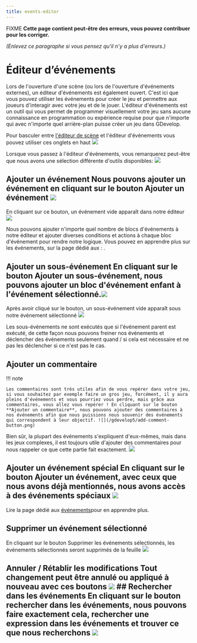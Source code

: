 ```yaml
---
title: events-editor
---
```

FIXME **Cette page contient peut-être des erreurs, vous pouvez contribuer pour les corriger.**

*(Enlevez ce paragraphe si vous pensez qu'il n'y a plus d'erreurs.)*

# Éditeur d’événements

Lors de l'ouverture d'une scène (ou lors de l'ouverture d'événements externes), un éditeur d'événements est également ouvert. C'est ici que vous pouvez utiliser les événements pour créer le jeu et permettre aux joueurs d'interagir avec votre jeu et de le jouer. L'éditeur d'événements est un outil qui vous permet de programmer visuellement votre jeu sans aucune connaissance en programmation ou expérience requise pour que n'importe qui avec n'importe quel arrière-plan puisse créer un jeu dans GDevelop.

Pour basculer entre [l'éditeur de scène](/gdevelop5/interface/scene-editor) et l'éditeur d'événements vous pouvez utiliser ces onglets en haut ![](/gdevelop5/scene-events-tab.png)

Lorsque vous passez à l'éditeur d'événements, vous remarquerez peut-être que nous avons une sélection différente d'outils disponibles: ![](/gdevelop5/events-editor-toolset.png)

## Ajouter un événement Nous pouvons ajouter un événement en cliquant sur le bouton **Ajouter un événement** ![](/gdevelop5/add-event-button.png)

En cliquant sur ce bouton, un événement vide apparaît dans notre éditeur ![](/gdevelop5/blank-event.png)

Nous pouvons ajouter n'importe quel nombre de blocs d'événements à notre éditeur et ajouter diverses conditions et actions à chaque bloc d'événement pour rendre notre logique. Vous pouvez en apprendre plus sur les événements, sur la page dédié aux : [](/gdevelop5/événements).

## Ajouter un sous-événement En cliquant sur le bouton Ajouter un sous-événement, nous pouvons ajouter un bloc d'événement enfant à l'événement sélectionné.![](/gdevelop5/sub-event-button.png)

Après avoir cliqué sur le bouton, un sous-événement vide apparaît sous notre événement sélectionné ![](/gdevelop5/blank-sub-event.png)

Les sous-événements ne sont exécutés que si l'événement parent est exécuté, de cette façon nous pouvons freiner nos événements et déclencher des événements seulement quand / si cela est nécessaire et ne pas les déclencher si ce n'est pas le cas.

## Ajouter un commentaire

!!! note

    Les commentaires sont très utiles afin de vous repérer dans votre jeu, si vous souhaitez par exemple faire un gros jeu, forcément, il y aura pleins d'événements et vous pourriez vous perdre, mais grâce aux commentaires, vous allez vous repérer ! En cliquant sur le bouton **Ajouter un commentaire**, nous pouvons ajouter des commentaires à nos événements afin que nous puissions nous souvenir des événements qui correspondent à leur objectif. ![](/gdevelop5/add-comment-button.png)

Bien sûr, la plupart des événements s'expliquent d'eux-mêmes, mais dans les jeux complexes, il est toujours utile d'ajouter des commentaires pour nous rappeler ce que cette partie fait exactement. ![](/gdevelop5/comment-in-editor.png)

## Ajouter un événement spécial En cliquant sur le bouton Ajouter un événement, avec ceux que nous avons déjà mentionnés, nous avons accès à des événements spéciaux ![](/gdevelop5/add-special-events.png)

Lire la page dédié aux [événements](/gdevelop5/events)pour en apprendre plus.

## Supprimer un événement sélectionné

En cliquant sur le bouton Supprimer les événements sélectionnés, les événements sélectionnés seront supprimés de la feuille ![](/gdevelop5/delete-selected-events-button.png)

## Annuler / Rétablir les modifications Tout changement peut être annulé ou appliqué à nouveau avec ces boutons ![](/gdevelop5/undo-redo-buttons.png) ## Rechercher dans les événements En cliquant sur le bouton rechercher dans les événements, nous pouvons faire exactement cela, rechercher une expression dans les événements et trouver ce que nous recherchons ![](/gdevelop5/search-events-button.png)

